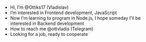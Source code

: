 - Hi, I’m @Ottiks17 (Vladislav)
- I’m interested in Frontend development, JavaScript 
- Now I'm learning to program in Node.js, I hope someday I'll be interested in Backend development
- How to reach me @ottvladis (Telegram)
- Looking for a job, ready to cooperate

<!---
Ottiks17/Ottiks17 is a ✨ special ✨ repository because its `README.md` (this file) appears on your GitHub profile.
You can click the Preview link to take a look at your changes.
--->
